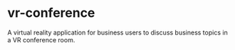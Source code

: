 # vr-conference
A virtual reality application for business users to discuss business topics in a VR conference room.
